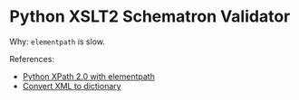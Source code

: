 # Python XSLT2 Schematron Validator

Why: `elementpath` is slow.

References:

- [Python XPath 2.0 with elementpath](https://medium.com/@eric.websmith/python-xpath-2-0-with-elementpath-b31176e1fe4f)
- [Convert XML to dictionary](https://gist.github.com/jacobian/795571)

